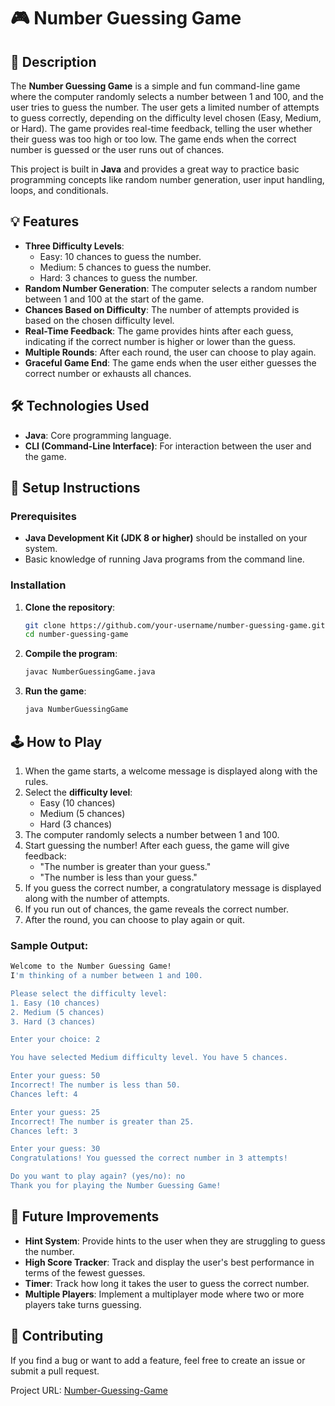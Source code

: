 # 🎮 Number Guessing Game

## 🚀 Description
The **Number Guessing Game** is a simple and fun command-line game where the computer randomly selects a number between 1 and 100, and the user tries to guess the number. The user gets a limited number of attempts to guess correctly, depending on the difficulty level chosen (Easy, Medium, or Hard). The game provides real-time feedback, telling the user whether their guess was too high or too low. The game ends when the correct number is guessed or the user runs out of chances.

This project is built in **Java** and provides a great way to practice basic programming concepts like random number generation, user input handling, loops, and conditionals.

## 💡 Features
- **Three Difficulty Levels**:
    - Easy: 10 chances to guess the number.
    - Medium: 5 chances to guess the number.
    - Hard: 3 chances to guess the number.
- **Random Number Generation**: The computer selects a random number between 1 and 100 at the start of the game.
- **Chances Based on Difficulty**: The number of attempts provided is based on the chosen difficulty level.
- **Real-Time Feedback**: The game provides hints after each guess, indicating if the correct number is higher or lower than the guess.
- **Multiple Rounds**: After each round, the user can choose to play again.
- **Graceful Game End**: The game ends when the user either guesses the correct number or exhausts all chances.

## 🛠️ Technologies Used
- **Java**: Core programming language.
- **CLI (Command-Line Interface)**: For interaction between the user and the game.

## 🔧 Setup Instructions
### Prerequisites
- **Java Development Kit (JDK 8 or higher)** should be installed on your system.
- Basic knowledge of running Java programs from the command line.

### Installation
1. **Clone the repository**:
    ```bash
    git clone https://github.com/your-username/number-guessing-game.git
    cd number-guessing-game
    ```

2. **Compile the program**:
    ```bash
    javac NumberGuessingGame.java
    ```

3. **Run the game**:
    ```bash
    java NumberGuessingGame
    ```

## 🕹️ How to Play
1. When the game starts, a welcome message is displayed along with the rules.
2. Select the **difficulty level**:
    - Easy (10 chances)
    - Medium (5 chances)
    - Hard (3 chances)
3. The computer randomly selects a number between 1 and 100.
4. Start guessing the number! After each guess, the game will give feedback:
    - "The number is greater than your guess."
    - "The number is less than your guess."
5. If you guess the correct number, a congratulatory message is displayed along with the number of attempts.
6. If you run out of chances, the game reveals the correct number.
7. After the round, you can choose to play again or quit.

### Sample Output:
```bash
Welcome to the Number Guessing Game!
I'm thinking of a number between 1 and 100.

Please select the difficulty level:
1. Easy (10 chances)
2. Medium (5 chances)
3. Hard (3 chances)

Enter your choice: 2

You have selected Medium difficulty level. You have 5 chances.

Enter your guess: 50
Incorrect! The number is less than 50.
Chances left: 4

Enter your guess: 25
Incorrect! The number is greater than 25.
Chances left: 3

Enter your guess: 30
Congratulations! You guessed the correct number in 3 attempts!

Do you want to play again? (yes/no): no
Thank you for playing the Number Guessing Game!
```

## 🌟 Future Improvements
- **Hint System**: Provide hints to the user when they are struggling to guess the number.
- **High Score Tracker**: Track and display the user's best performance in terms of the fewest guesses.
- **Timer**: Track how long it takes the user to guess the correct number.
- **Multiple Players**: Implement a multiplayer mode where two or more players take turns guessing.


## 🤝 Contributing

If you find a bug or want to add a feature, feel free to create an issue or submit a pull request.

Project URL: [Number-Guessing-Game](https://roadmap.sh/projects/number-guessing-game "Number-Guessing-Game")